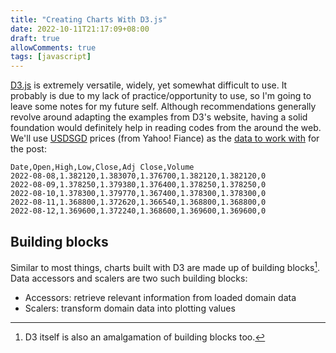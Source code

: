 ```yaml
---
title: "Creating Charts With D3.js"
date: 2022-10-11T21:17:09+08:00
draft: true
allowComments: true
tags: [javascript]
---
```


[D3.js][d3js] is extremely versatile, widely, yet somewhat difficult to use.
It probably is due to my lack of practice/opportunity to use, so I'm going
to leave some notes for my future self. Although recommendations generally
revolve around adapting the examples from D3's website, having a solid
foundation would definitely help in reading codes from the around the web.
We'll use [USDSGD][usdsgd] prices (from Yahoo! Fiance) as the [data to work
with](/usdsgd.csv) for the post:

```csv
Date,Open,High,Low,Close,Adj Close,Volume
2022-08-08,1.382120,1.383070,1.376700,1.382120,1.382120,0
2022-08-09,1.378250,1.379380,1.376400,1.378250,1.378250,0
2022-08-10,1.378300,1.379770,1.367400,1.378300,1.378300,0
2022-08-11,1.368800,1.372620,1.366540,1.368800,1.368800,0
2022-08-12,1.369600,1.372240,1.368600,1.369600,1.369600,0
```

## Building blocks
Similar to most things, charts built with D3 are made up of building
blocks[^1]. Data accessors and scalers are two such building blocks:

* Accessors: retrieve relevant information from loaded domain data
* Scalers: transform domain data into plotting values


[^1]: D3 itself is also an amalgamation of building blocks too.

[d3js]: https://d3js.org
[usdsgd]: https://finance.yahoo.com/quote/SGD%3DX/history?p=SGD%3DX

